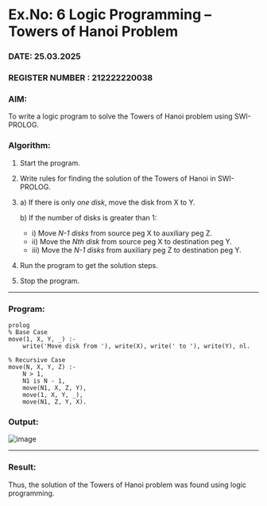 # Ex.No: 6   Logic Programming – Towers of Hanoi Problem   
### DATE: 25.03.2025                                                                           
### REGISTER NUMBER : 212222220038


### AIM: 
To write a logic program to solve the Towers of Hanoi problem using SWI-PROLOG.


### Algorithm:
1. Start the program.  
2. Write rules for finding the solution of the Towers of Hanoi in SWI-PROLOG.  
3.  
   a) If there is only *one disk*, move the disk from X to Y.  
   
   b) If the number of disks is greater than 1:  
   - i) Move *N-1 disks* from source peg X to auxiliary peg Z.  
   - ii) Move the *Nth disk* from source peg X to destination peg Y.  
   - iii) Move the *N-1 disks* from auxiliary peg Z to destination peg Y.  
4. Run the program to get the solution steps.  
5. Stop the program.

---

### Program:
```
prolog
% Base Case
move(1, X, Y, _) :-
    write('Move disk from '), write(X), write(' to '), write(Y), nl.

% Recursive Case
move(N, X, Y, Z) :-
    N > 1,
    N1 is N - 1,
    move(N1, X, Z, Y),
    move(1, X, Y, _),
    move(N1, Z, Y, X).

```
### Output:
![image](https://github.com/user-attachments/assets/604c89d9-9c8c-4403-9ad1-c2bd0d1bb128)

---

### Result:
Thus, the solution of the Towers of Hanoi problem was found using logic programming.
